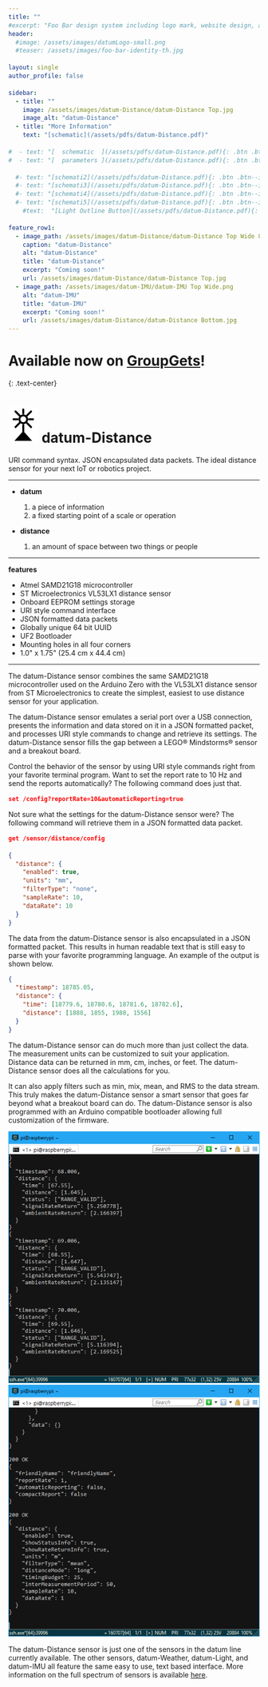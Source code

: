 ```yaml
---
title: ""
#excerpt: "Foo Bar design system including logo mark, website design, and branding applications."
header:
  #image: /assets/images/datumLogo-small.png
  #teaser: /assets/images/foo-bar-identity-th.jpg

layout: single
author_profile: false

sidebar:
  - title: ""
    image: /assets/images/datum-Distance/datum-Distance Top.jpg
    image_alt: "datum-Distance"
  - title: "More Information"
    text: "[schematic](/assets/pdfs/datum-Distance.pdf)"

#  - text: "[  schematic  ](/assets/pdfs/datum-Distance.pdf){: .btn .btn--inverse .btn--x-large}"
#  - text: "[  parameters ](/assets/pdfs/datum-Distance.pdf){: .btn .btn--inverse  .btn--x-large}"

  #- text: "[schemati2](/assets/pdfs/datum-Distance.pdf){: .btn .btn--info .btn--large}"
  #- text: "[schemati3](/assets/pdfs/datum-Distance.pdf){: .btn .btn--info .btn--large}"
  #- text: "[schemati4](/assets/pdfs/datum-Distance.pdf){: .btn .btn--info .btn--large}"
  #- text: "[schemati5](/assets/pdfs/datum-Distance.pdf){: .btn .btn--info .btn--large}"
    #text:  "[Light Outline Button](/assets/pdfs/datum-Distance.pdf){: .btn .btn--light-outline}"

feature_row1:
  - image_path: /assets/images/datum-Distance/datum-Distance Top Wide 800x500.png
    caption: "datum-Distance"
    alt: "datum-Distance"
    title: "datum-Distance"
    excerpt: "Coming soon!"
    url: /assets/images/datum-Distance/datum-Distance Top.jpg
  - image_path: /assets/images/datum-IMU/datum-IMU Top Wide.png
    alt: "datum-IMU"
    title: "datum-IMU"
    excerpt: "Coming soon!"
    url: /assets/images/datum-Distance/datum-Distance Bottom.jpg
---
```


# Available now on [GroupGets](https://groupgets.com/campaigns/568-datum-distance)! 
{: .text-center}

![alt text](/assets/images/datumLogo-small.png) datum-Distance
==

URI command syntax. JSON encapsulated data packets.  The ideal distance sensor for your next IoT or robotics project.

---
- **datum**
   1. a piece of information
   1. a fixed starting point of a scale or operation

- **distance**
   1. an amount of space between two things or people

---
**features**
  - Atmel SAMD21G18 microcontroller
  - ST Microelectronics VL53LX1 distance sensor
  - Onboard EEPROM settings storage
  - URI style command interface
  - JSON formatted data packets
  - Globally unique 64 bit UUID
  - UF2 Bootloader
  - Mounting holes in all four corners
  - 1.0" x 1.75" (25.4 cm x 44.4 cm)

---

The datum-Distance sensor combines the same SAMD21G18 microcontroller used on the Arduino Zero with the VL53LX1 distance sensor from ST Microelectronics to create the simplest, easiest to use distance sensor for your application.

The datum-Distance sensor emulates a serial port over a USB connection, presents the information and data stored on it in a JSON formatted packet, and processes URI style commands to change and retrieve its settings. The datum-Distance sensor fills the gap between a LEGO&reg; Mindstorms&reg; sensor and a breakout board.

Control the behavior of the sensor by using URI style commands right from your favorite terminal program.  Want to set the report rate to 10 Hz and send the reports automatically?  The following command does just that.

```json
set /config?reportRate=10&automaticReporting=true
```

Not sure what the settings for the datum-Distance sensor were?  The following command will retrieve them in a JSON formatted data packet.

```json
get /sensor/distance/config

{
  "distance": {
    "enabled": true,
    "units": "mm",
    "filterType": "none",
    "sampleRate": 10,
    "dataRate": 10
  }
}
```

The data from the datum-Distance sensor is also encapsulated in a JSON formatted packet.  This results in human readable text that is still easy to parse with your favorite programming language.  An example of the output is shown below.

```json
{
  "timestamp": 18785.05,
  "distance": {
    "time": [18779.6, 18780.6, 18781.6, 18782.6],
    "distance": [1888, 1855, 1988, 1556]
  }
}
```

The datum-Distance sensor can do much more than just collect the data.  The measurement units can be customized to suit your application.  Distance data can be returned in mm, cm, inches, or feet.  The datum-Distance sensor does all the calculations for you.

It can also apply filters such as min, mix, mean, and RMS to the data stream.  This truly makes the datum-Distance sensor a smart sensor that goes far beyond what a breakout board can do.  The datum-Distance sensor is also programmed with an Arduino compatible bootloader allowing full customization of the firmware.

![alt text](/assets/images/datum-Distance/datum-Distance-Data1.png)
![alt text](/assets/images/datum-Distance/datum-Distance-Data2.png)

The datum-Distance sensor is just one of the sensors in the datum line currently available.  The other sensors, datum-Weather, datum-Light, and datum-IMU all feature the same easy to use, text based interface.  More information on the full spectrum of sensors is available [here](/datum/).


